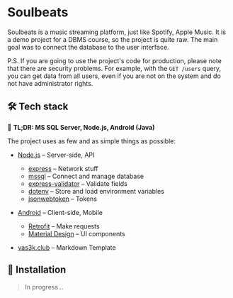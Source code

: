 # Soulbeats

Soulbeats is a music streaming platform, just like Spotify, Apple Music. It is a demo project for a DBMS course, so the project is quite raw. The main goal was to connect the database to the user interface.

P.S. If you are going to use the project's code for production, please note that there are security problems. For example, with the `GET /users` query, you can get data from all users, even if you are not on the system and do not have administrator rights.

## 🛠 Tech stack

🧱 **TL;DR: MS SQL Server, Node.js, Android (Java)**

The project uses as few and as simple things as possible:

- [Node.js](https://nodejs.org/) – Server-side, API
    - [express](https://expressjs.com/) – Network stuff
    - [mssql](https://www.npmjs.com/package/mssql) – Connect and manage database
    - [express-validator](https://express-validator.github.io/docs/) – Validate fields
    - [dotenv](https://github.com/motdotla/dotenv) – Store and load environment variables
    - [jsonwebtoken](https://www.npmjs.com/package/jsonwebtoken) – Tokens

- [Android](https://developer.android.com/) – Client-side, Mobile
    - [Retrofit](https://square.github.io/retrofit/) – Make requests
    - [Material Design](https://material.io/develop/android) – UI components

- [vas3k.club](https://github.com/vas3k/vas3k.club) – Markdown Template

## 🔮 Installation

> In progress...
